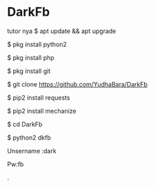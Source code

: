 # DarkFb
tutor nya
$ apt update && apt upgrade

$ pkg install python2

$ pkg install php

$ pkg install git

$ git clone https://github.com/YudhaBara/DarkFb

$ pip2 install requests

$ pip2 install mechanize

$ cd DarkFb

$ python2 dkfb


Unsername :dark

Pw:fb


.
